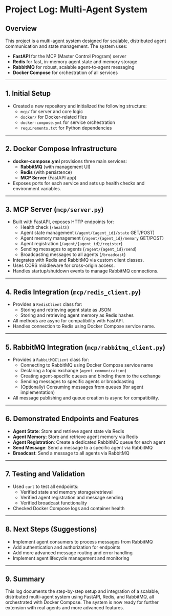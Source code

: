 # Project Log: Multi-Agent System

## Overview
This project is a multi-agent system designed for scalable, distributed agent communication and state management. The system uses:
- **FastAPI** for the MCP (Master Control Program) server
- **Redis** for fast, in-memory agent state and memory storage
- **RabbitMQ** for robust, scalable agent-to-agent messaging
- **Docker Compose** for orchestration of all services

---

## 1. Initial Setup
- Created a new repository and initialized the following structure:
  - `mcp/` for server and core logic
  - `docker/` for Docker-related files
  - `docker-compose.yml` for service orchestration
  - `requirements.txt` for Python dependencies

---

## 2. Docker Compose Infrastructure
- **docker-compose.yml** provisions three main services:
  - **RabbitMQ** (with management UI)
  - **Redis** (with persistence)
  - **MCP Server** (FastAPI app)
- Exposes ports for each service and sets up health checks and environment variables.

---

## 3. MCP Server (`mcp/server.py`)
- Built with FastAPI, exposes HTTP endpoints for:
  - Health check (`/health`)
  - Agent state management (`/agent/{agent_id}/state` GET/POST)
  - Agent memory management (`/agent/{agent_id}/memory` GET/POST)
  - Agent registration (`/agent/{agent_id}/register`)
  - Sending messages to agents (`/agent/{agent_id}/send`)
  - Broadcasting messages to all agents (`/broadcast`)
- Integrates with Redis and RabbitMQ via custom client classes.
- Uses CORS middleware for cross-origin access.
- Handles startup/shutdown events to manage RabbitMQ connections.

---

## 4. Redis Integration (`mcp/redis_client.py`)
- Provides a `RedisClient` class for:
  - Storing and retrieving agent state as JSON
  - Storing and retrieving agent memory as Redis hashes
- All methods are async for compatibility with FastAPI.
- Handles connection to Redis using Docker Compose service name.

---

## 5. RabbitMQ Integration (`mcp/rabbitmq_client.py`)
- Provides a `RabbitMQClient` class for:
  - Connecting to RabbitMQ using Docker Compose service name
  - Declaring a topic exchange (`agent_communication`)
  - Creating agent-specific queues and binding them to the exchange
  - Sending messages to specific agents or broadcasting
  - (Optionally) Consuming messages from queues (for agent implementation)
- All message publishing and queue creation is async for compatibility.

---

## 6. Demonstrated Endpoints and Features
- **Agent State**: Store and retrieve agent state via Redis
- **Agent Memory**: Store and retrieve agent memory via Redis
- **Agent Registration**: Create a dedicated RabbitMQ queue for each agent
- **Send Message**: Send a message to a specific agent via RabbitMQ
- **Broadcast**: Send a message to all agents via RabbitMQ

---

## 7. Testing and Validation
- Used `curl` to test all endpoints:
  - Verified state and memory storage/retrieval
  - Verified agent registration and message sending
  - Verified broadcast functionality
- Checked Docker Compose logs and container health

---

## 8. Next Steps (Suggestions)
- Implement agent consumers to process messages from RabbitMQ
- Add authentication and authorization for endpoints
- Add more advanced message routing and error handling
- Implement agent lifecycle management and monitoring

---

## 9. Summary
This log documents the step-by-step setup and integration of a scalable, distributed multi-agent system using FastAPI, Redis, and RabbitMQ, all orchestrated with Docker Compose. The system is now ready for further extension with real agents and more advanced features.

